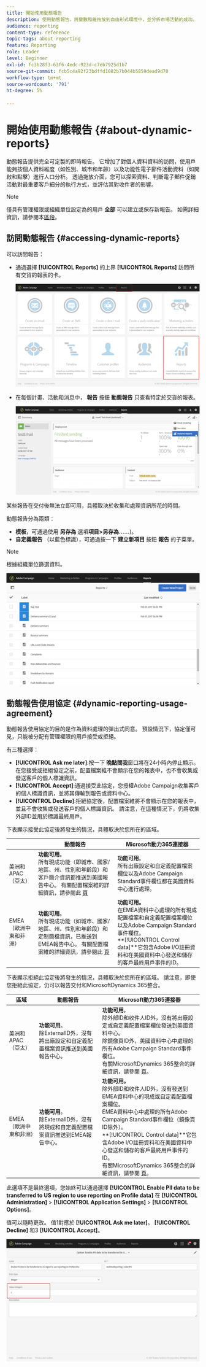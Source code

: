 ```yaml
---
title: 開始使用動態報告
description: 使用動態報告，將變數和維拖放到自由形式環境中，並分析市場活動的成功。
audience: reporting
content-type: reference
topic-tags: about-reporting
feature: Reporting
role: Leader
level: Beginner
exl-id: fc3b28f3-63f6-4edc-923d-c7eb7925d1b7
source-git-commit: fcb5c4a92f23bdffd1082b7b044b5859dead9d70
workflow-type: tm+mt
source-wordcount: '791'
ht-degree: 5%

---
```


# 開始使用動態報告 {#about-dynamic-reports}

動態報告提供完全可定製的即時報告。 它增加了對個人資料資料的訪問，使用戶能夠按個人資料維度（如性別、城市和年齡）以及功能性電子郵件活動資料（如開啟和點擊）進行人口分析。 透過拖放介面，您可以探索資料、判斷電子郵件促銷活動對最重要客戶細分的執行方式，並評估其對收件者的影響。

>[!NOTE]
>
>僅具有管理權限或組織單位設定為的用戶 **全部** 可以建立或保存新報告。 如需詳細資訊，請參閱本[區段](../../administration/using/users-management.md)。

## 訪問動態報告 {#accessing-dynamic-reports}

可以訪問報告：

* 通過選擇 **[!UICONTROL Reports]** 的上界 **[!UICONTROL Reports]** 訪問所有交貨的報表的卡。

   ![](assets/campaign_reports_access.png)

* 在每個計畫、活動和消息中， **報告** 按鈕 **動態報告** 只查看特定於交貨的報表。

   ![](assets/campaign_reports_description.png)

某些報告在交付後無法立即可用，具體取決於收集和處理資訊所花的時間。

動態報告分為兩類：

* **模板**，可通過使用 **另存為** 選項&#x200B;**項目>另存為……**)。
* **自定義報告** （以藍色標識），可通過按一下 **建立新項目** 按鈕 **報告** 的子菜單。

>[!NOTE]
>
>根據組織單位篩選資料。

![](assets/dynamic_report_overview.png)

## 動態報告使用協定 {#dynamic-reporting-usage-agreement}

動態報告使用協定的目的是作為資料處理的彈出式同意。 預設情況下，協定僅可見，只能被分配有管理權限的用戶接受或拒絕。

有三種選擇：

* **[!UICONTROL Ask me later]**:按一下 **晚點問我**&#x200B;窗口將在24小時內停止顯示。 在您接受或拒絕協定之前，配置檔案維不會顯示在您的報表中，也不會收集或發送客戶的個人標識資訊。
* **[!UICONTROL Accept]**:通過接受此協定，您授權Adobe Campaign收集客戶的個人標識資訊，並將其傳輸到報告或資料中心。
* **[!UICONTROL Decline]**:拒絕協定後，配置檔案維將不會顯示在您的報表中，並且不會收集或發送客戶的個人標識資訊。 請注意，在這種情況下，仍將收集外部ID並用於標識最終用戶。

下表顯示接受此協定後將發生的情況，具體取決於您所在的區域。

|  | 動態報告 | Microsoft動力365連接器 |
|---|---|---|
| 美洲和APAC（亞太） | **功能可用**。 <br>所有現成功能（即城市、國家/地區、州、性別和年齡段）和客戶簡介資訊都推送到美國報告中心。 有關配置檔案維的詳細資訊，請參閱此 [頁](../../reporting/using/list-of-components-.md) | **功能可用**。 <br>所有出廠設定和自定義配置檔案欄位以及Adobe Campaign Standard事件欄位都在美國資料中心進行處理。 |
| EMEA（歐洲中東和非洲） | **功能可用**。 <br>所有現成功能（如城市、國家/地區、州、性別和年齡段）和定制簡檔資訊，已推送到EMEA報告中心。 有關配置檔案維的詳細資訊，請參閱此 [頁](../../reporting/using/list-of-components-.md) | **功能可用。** <br>在EMEA資料中心處理的所有現成配置檔案和自定義配置檔案欄位以及Adobe Campaign Standard事件欄位。 <br>**[!UICONTROL Control data]**它包含Adobe I/O註冊資料和在美國資料中心發送和儲存的客戶最終用戶事件的ID。 |

下表顯示拒絕此協定後將發生的情況，具體取決於您所在的區域。 請注意，即使您拒絕此協定，仍可以報告交付和MicrosoftDynamics 365整合。

| 區域 | 動態報告 | Microsoft動力365連接器 |
|---|---|---|
| 美洲和APAC（亞太） | **功能可用**。 <br> 除ExternalID外，沒有將出廠設定和自定義配置檔案資訊推送到美國報告中心。 | **功能可用**。 <br>除外部ID和收件人ID外，沒有將出廠設定或自定義配置檔案欄位發送到美國資料中心。 <br>除鏡像頁ID外，美國資料中心中處理的所有Adobe Campaign Standard事件欄位。 <br>有關MicrosoftDynamics 365整合的詳細資訊，請參閱 [頁](../../integrating/using/d365-acs-get-started.md)。 |
| EMEA（歐洲中東和非洲） | **功能可用**。 <br>除ExternalID外，沒有將現成和自定義配置檔案資訊推送到EMEA報告中心。 | **功能可用。** <br>除外部ID和收件人ID外，沒有發送到EMEA資料中心的現成或自定義配置檔案欄位。 <br>EMEA資料中心中處理的所有Adobe Campaign Standard事件欄位（鏡像頁ID除外）。  <br>**[!UICONTROL Control data]**它包含Adobe I/O註冊資料和在美國資料中心發送和儲存的客戶最終用戶事件的ID。<br>有關MicrosoftDynamics 365整合的詳細資訊，請參閱 [頁](../../integrating/using/d365-acs-get-started.md)。 |

此選項不是最終選項，您始終可以通過選擇 **[!UICONTROL Enable PII data to be transferred to US region to use reporting on Profile data]** 在 **[!UICONTROL Administration]** > **[!UICONTROL Application Settings]** > **[!UICONTROL Options]**。

值可以隨時更改。 值1對應於 **[!UICONTROL Ask me later]**。 **[!UICONTROL Decline]** 和3 **[!UICONTROL Accept]**。

![](assets/pii_window_2.png)
